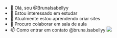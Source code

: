 - 👋 Olá, sou @BrunaIsabellyy
- 👀 Estou interessado em estudar
- 🌱 Atualmente estou aprendendo criar sites
- 💞️ Procuro colaborar em sala de aula
- 📫 Como entrar em contato @bruna.isabellyy
 ![](https://tenor.com/view/hello-minion-cool-shades-dance-gif-116859683732096938)
